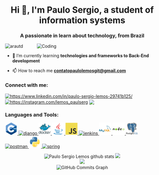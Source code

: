 <h1 align="center">Hi 👋, I'm Paulo Sergio, a student of information systems</h1>
<h3 align="center">A passionate in learn about technology, from Brazil</h3>
<img align="right" alt="Coding" width="400" src="https://media.giphy.com/media/12sIOcNCNrQlEc/giphy.gif">
<p align="left"> <img src="https://komarev.com/ghpvc/?username=arautd&label=Profile%20views&color=0e75b6&style=flat" alt="arautd" /> </p>

- 🌱 I’m currently learning **technologies and frameworks to Back-End development**

- 📫 How to reach me **contatopaulolemosgit@gmail.com**

<h3 align="left">Connect with me:</h3>
<p align="left">
<a href="https://linkedin.com/in/https://www.linkedin.com/in/paulo-sergio-lemos-29741b125/" target="blank"><img align="center" src="https://raw.githubusercontent.com/rahuldkjain/github-profile-readme-generator/master/src/images/icons/Social/linked-in-alt.svg" alt="https://www.linkedin.com/in/paulo-sergio-lemos-29741b125/" height="30" width="40" /></a>
<a href="https://instagram.com/https://instagram.com/lemos_paulserg" target="blank"><img align="center" src="https://raw.githubusercontent.com/rahuldkjain/github-profile-readme-generator/master/src/images/icons/Social/instagram.svg" alt="https://instagram.com/lemos_paulserg" height="30" width="40" /></a>
<a href = "mailto:contatopaulolemosgit@gmail.com" target="blank"><img align="center" src="https://upload.wikimedia.org/wikipedia/commons/thumb/7/7e/Gmail_icon_%282020%29.svg/512px-Gmail_icon_%282020%29.svg.png?20221017173631" height="30" width"40" /></a>
</p>

<h3 align="left">Languages and Tools:</h3>
<p align="left"> <a href="https://www.w3schools.com/cpp/" target="_blank" rel="noreferrer"> <img src="https://raw.githubusercontent.com/devicons/devicon/master/icons/cplusplus/cplusplus-original.svg" alt="cplusplus" width="40" height="40"/> </a> <a href="https://www.djangoproject.com/" target="_blank" rel="noreferrer"> <img src="https://cdn.worldvectorlogo.com/logos/django.svg" alt="django" width="40" height="40"/> </a> <a href="https://www.docker.com/" target="_blank" rel="noreferrer"> <img src="https://raw.githubusercontent.com/devicons/devicon/master/icons/docker/docker-original-wordmark.svg" alt="docker" width="40" height="40"/> </a> <a href="https://www.java.com" target="_blank" rel="noreferrer"> <img src="https://raw.githubusercontent.com/devicons/devicon/master/icons/java/java-original.svg" alt="java" width="40" height="40"/> </a> <a href="https://developer.mozilla.org/en-US/docs/Web/JavaScript" target="_blank" rel="noreferrer"> <img src="https://raw.githubusercontent.com/devicons/devicon/master/icons/javascript/javascript-original.svg" alt="javascript" width="40" height="40"/> </a> <a href="https://www.jenkins.io" target="_blank" rel="noreferrer"> <img src="https://www.vectorlogo.zone/logos/jenkins/jenkins-icon.svg" alt="jenkins" width="40" height="40"/> </a> <a href="https://www.mysql.com/" target="_blank" rel="noreferrer"> <img src="https://raw.githubusercontent.com/devicons/devicon/master/icons/mysql/mysql-original-wordmark.svg" alt="mysql" width="40" height="40"/> </a> <a href="https://nodejs.org" target="_blank" rel="noreferrer"> <img src="https://raw.githubusercontent.com/devicons/devicon/master/icons/nodejs/nodejs-original-wordmark.svg" alt="nodejs" width="40" height="40"/> </a> <a href="https://www.postgresql.org" target="_blank" rel="noreferrer"> <img src="https://raw.githubusercontent.com/devicons/devicon/master/icons/postgresql/postgresql-original-wordmark.svg" alt="postgresql" width="40" height="40"/> </a> <a href="https://postman.com" target="_blank" rel="noreferrer"> <img src="https://www.vectorlogo.zone/logos/getpostman/getpostman-icon.svg" alt="postman" width="40" height="40"/> </a> <a href="https://www.python.org" target="_blank" rel="noreferrer"> <img src="https://raw.githubusercontent.com/devicons/devicon/master/icons/python/python-original.svg" alt="python" width="40" height="40"/> </a> <a href="https://spring.io/" target="_blank" rel="noreferrer"> <img src="https://www.vectorlogo.zone/logos/springio/springio-icon.svg" alt="spring" width="40" height="40"/> </a> </p>

<div align="center">  
  <img src="https://github-readme-stats.vercel.app/api?username=ArautD&show_icons=true&count_private=true&hide_border=true&title_color=fb8c00&icon_color=7F3F35&text_color=c9d1d9&bg_color=0d1117" alt="Paulo Sergio Lemos github stats" /> 
 <img src="https://github-readme-stats.vercel.app/api/top-langs/?username=ArautD&layout=compact&hide_border=true&title_color=fb8c00&text_color=D77036&bg_color=0d1117" />
</div>

<div align="center">
<a href="https://git.io/streak-stats"><img src="https://streak-stats.demolab.com?user=ArautD&theme=highcontrast&hide_border=true"/></a>
</div>

<div align="center">
<img src="https://github-readme-activity-graph.vercel.app/graph?username=ArautD&bg_color=0D1117&color=D77036&line=fb8c00&point=ffffff&area_color=7F3F35&area=true&hide_border=true&custom_title=GitHub%20Commits%20Graph" alt="GitHub Commits Graph" />
</div>

